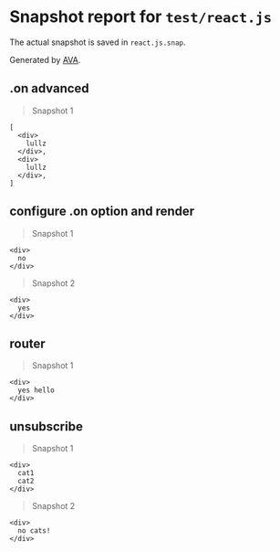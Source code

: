 # Snapshot report for `test/react.js`

The actual snapshot is saved in `react.js.snap`.

Generated by [AVA](https://ava.li).

## .on advanced

> Snapshot 1

    [
      <div>
        lullz
      </div>,
      <div>
        lullz
      </div>,
    ]

## configure .on option and render

> Snapshot 1

    <div>
      no
    </div>

> Snapshot 2

    <div>
      yes
    </div>

## router

> Snapshot 1

    <div>
      yes hello
    </div>

## unsubscribe

> Snapshot 1

    <div>
      cat1
      cat2
    </div>

> Snapshot 2

    <div>
      no cats!
    </div>
